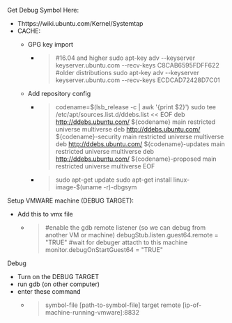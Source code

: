 Get Debug Symbol Here:
- Thttps://wiki.ubuntu.com/Kernel/Systemtap
- CACHE:
  - GPG key import
    - >#16.04 and higher
sudo apt-key adv --keyserver keyserver.ubuntu.com --recv-keys C8CAB6595FDFF622 
#older distributions
sudo apt-key adv --keyserver keyserver.ubuntu.com --recv-keys ECDCAD72428D7C01 

  - Add repository config
    - >codename=$(lsb_release -c | awk  '{print $2}')
sudo tee /etc/apt/sources.list.d/ddebs.list << EOF
deb http://ddebs.ubuntu.com/ ${codename}      main restricted universe multiverse
deb http://ddebs.ubuntu.com/ ${codename}-security main restricted universe multiverse
deb http://ddebs.ubuntu.com/ ${codename}-updates  main restricted universe multiverse
deb http://ddebs.ubuntu.com/ ${codename}-proposed main restricted universe multiverse
EOF

    - >sudo apt-get update
sudo apt-get install linux-image-$(uname -r)-dbgsym

Setup VMWARE machine (DEBUG TARGET):
- Add this to vmx file
  - >#enable the gdb remote listener (so we can debug from another VM or machine)
debugStub.listen.guest64.remote = "TRUE"
#wait for debuger attacth to this machine
monitor.debugOnStartGuest64 = "TRUE"

Debug
- Turn on the DEBUG TARGET
- run gdb (on other computer)
- enter these command
  - >symbol-file [path-to-symbol-file]
target remote [ip-of-machine-running-vmware]:8832

